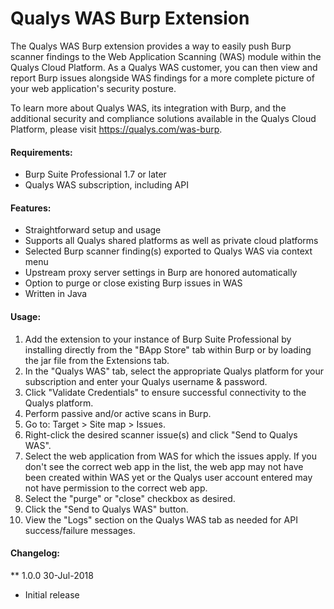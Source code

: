 
Qualys WAS Burp Extension
==========================

The Qualys WAS Burp extension provides a way to easily push Burp scanner findings to the Web Application Scanning (WAS) module within the Qualys Cloud Platform. As a Qualys WAS customer, you can then view and report Burp issues alongside WAS findings for a more complete picture of your web application's security posture. 

To learn more about Qualys WAS, its integration with Burp, and the additional security and compliance solutions available in the Qualys Cloud Platform, please visit https://qualys.com/was-burp.

#### Requirements:
- Burp Suite Professional 1.7 or later
- Qualys WAS subscription, including API

#### Features:
- Straightforward setup and usage
- Supports all Qualys shared platforms as well as private cloud platforms
- Selected Burp scanner finding(s) exported to Qualys WAS via context menu
- Upstream proxy server settings in Burp are honored automatically
- Option to purge or close existing Burp issues in WAS 
- Written in Java

#### Usage:
1. Add the extension to your instance of Burp Suite Professional by installing directly from the "BApp Store" tab within Burp or by loading the jar file from the Extensions tab.
2. In the "Qualys WAS" tab, select the appropriate Qualys platform for your subscription and enter your Qualys username & password.
3. Click "Validate Credentials" to ensure successful connectivity to the Qualys platform.
4. Perform passive and/or active scans in Burp.
5. Go to: Target > Site map > Issues.
6. Right-click the desired scanner issue(s) and click "Send to Qualys WAS". 
7. Select the web application from WAS for which the issues apply. If you don't see the correct web app in the list, the web app may not have been created within WAS yet or the Qualys user account entered may not have permission to the correct web app.
8. Select the "purge" or "close" checkbox as desired.
9. Click the "Send to Qualys WAS" button.
10. View the "Logs" section on the Qualys WAS tab as needed for API success/failure messages.

#### Changelog:
** 1.0.0 30-Jul-2018
- Initial release